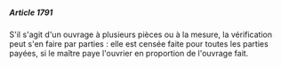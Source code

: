 ##### Article 1791

S'il s'agit d'un ouvrage à plusieurs pièces ou à la mesure, la vérification peut s'en faire par parties : elle est censée faite pour toutes les parties payées, si le maître paye l'ouvrier en proportion de l'ouvrage fait.


